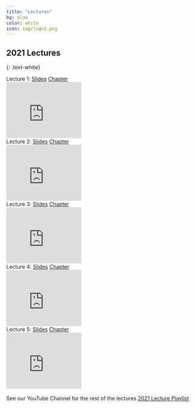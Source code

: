 ```yaml
---
title: "Lectures"
bg: blue
color: white
icon: img/logo2.png
---
```


## 2021 Lectures
{: .text-white}

<div id="lecturescontainer">
  
<div id="lecturesbox">
Lecture 1: <a href="https://atsa-es.github.io/atsa/Lectures/Week%201/lec_01_intro_to_ts.html">Slides</a> <a href="https://atsa-es.github.io/atsa-labs/chap-ts.html">Chapter</a><br>
<iframe id="ytplayer" type="text/html" width="200" height="150"
  src="https://www.youtube.com/embed/XeAN-zYhqGw?autoplay=0"
  frameborder="0"></iframe>
</div>

<div id="lecturesbox">
Lecture 2: <a href="https://atsa-es.github.io/atsa/Lectures/Week%201/lec_02_covariance_stationarity.html">Slides</a> <a href="https://atsa-es.github.io/atsa-labs/chap-tslab.html">Chapter</a>
<br>
<iframe id="ytplayer" type="text/html" width="200" height="150"
  src="https://www.youtube.com/embed/vwHqxe9eVMk?autoplay=0"
  frameborder="0"></iframe>
</div>

<div id="lecturesbox">
Lecture 3: <a href="https://atsa-es.github.io/atsa/Lectures/Week%202/lec_03_ARMA_models.html">Slides</a> <a href="https://atsa-es.github.io/atsa-labs/chap-tslab.html">Chapter</a>
<br>
<iframe id="ytplayer" type="text/html" width="200" height="150"
  src="https://www.youtube.com/embed/IgX9Bpu3ggc?autoplay=0"
  frameborder="0"></iframe>
</div>

<div id="lecturesbox">
Lecture 4: <a href="https://atsa-es.github.io/atsa/Lectures/Week%202/lec_04_Fitting_and_Selecting_ARMA_models.html">Slides</a> <a href="https://atsa-es.github.io/atsa-labs/chap-boxjenkins-.html">Chapter</a>
<br>
<iframe id="ytplayer" type="text/html" width="200" height="150"
  src="https://www.youtube.com/embed/ML1l4Zk_5Vo?autoplay=0"
  frameborder="0"></iframe>
</div>

<div id="lecturesbox">
Lecture 5: <a href="https://atsa-es.github.io/atsa/Lectures/Week%203/lec_05_box_jenkins_part2.html">Slides</a> <a href="https://atsa-es.github.io/atsa-labs/chap-boxjenkins-.html">Chapter</a>
<br>
<iframe id="ytplayer" type="text/html" width="200" height="150"
  src="https://www.youtube.com/embed/HOVDmx_juMk?autoplay=0"
  frameborder="0"></iframe>
</div>

<div id="lecturesbox">
<br>
See our YouTube Channel for the rest of the lectures <a href="https://www.youtube.com/playlist?list=PLA5yNsxyt7sC3B4qhj_sMgGWqWWaSerq-">2021 Lecture Playlist</a>
</div>


</div>
